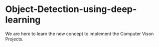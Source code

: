 # Object-Detection-using-deep-learning
We are here to learn the new concept to implement the Computer Vison Projects.
